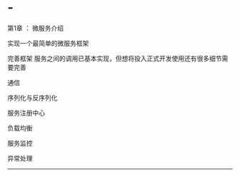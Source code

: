 # -
第1章 ： 微服务介绍

  实现一个最简单的微服务框架
  
  完善框架
  服务之间的调用已基本实现，但想将投入正式开发使用还有很多细节需要完善
  
  通信
  
  序列化与反序列化
  
  服务注册中心
  
  负载均衡
  
  服务监控
  
  异常处理
  
  -----------------------------------------------------------------------------------------------------------------------------------------
  

